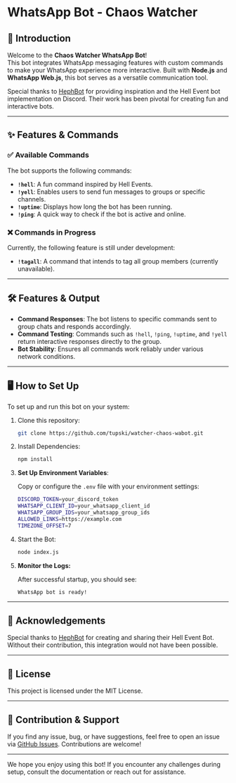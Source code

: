 # WhatsApp Bot - Chaos Watcher

## 🚀 Introduction
Welcome to the **Chaos Watcher WhatsApp Bot**!  
This bot integrates WhatsApp messaging features with custom commands to make your WhatsApp experience more interactive. Built with **Node.js** and **WhatsApp Web.js**, this bot serves as a versatile communication tool.

Special thanks to [HephBot](https://hephbot.com) for providing inspiration and the Hell Event bot implementation on Discord. Their work has been pivotal for creating fun and interactive bots.

---

## ✨ Features & Commands

### ✅ Available Commands
The bot supports the following commands:
- **`!hell`**: A fun command inspired by Hell Events.  
- **`!yell`**: Enables users to send fun messages to groups or specific channels.  
- **`!uptime`**: Displays how long the bot has been running.  
- **`!ping`**: A quick way to check if the bot is active and online.

### ❌ Commands in Progress
Currently, the following feature is still under development:
- **`!tagall`**: A command that intends to tag all group members (currently unavailable).

---

## 🛠️ Features & Output
- **Command Responses**: The bot listens to specific commands sent to group chats and responds accordingly.
- **Command Testing**: Commands such as `!hell`, `!ping`, `!uptime`, and `!yell` return interactive responses directly to the group.
- **Bot Stability**: Ensures all commands work reliably under various network conditions.

---

## 🖥️ How to Set Up
To set up and run this bot on your system:

1. Clone this repository:
   ```bash
   git clone https://github.com/tupski/watcher-chaos-wabot.git
2. Install Dependencies:
   ```bash
   npm install
3. **Set Up Environment Variables**:

   Copy or configure the `.env` file with your environment settings:

   ```bash
   DISCORD_TOKEN=your_discord_token
   WHATSAPP_CLIENT_ID=your_whatsapp_client_id
   WHATSAPP_GROUP_IDS=your_whatsapp_group_ids
   ALLOWED_LINKS=https://example.com
   TIMEZONE_OFFSET=7
4. Start the Bot:
   ```bash
   node index.js
5. **Monitor the Logs:**

    After successful startup, you should see:

   ```bash
   WhatsApp bot is ready!

---

## 🙏 Acknowledgements
Special thanks to [HephBot](https://hephbot.com) for creating and sharing their Hell Event Bot. Without their contribution, this integration would not have been possible.

---

## 📝 License
This project is licensed under the MIT License.

---

## 📄 Contribution & Support
If you find any issue, bug, or have suggestions, feel free to open an issue via [GitHub Issues](https://github.com/tupski/watcher-chaos-wabot/issues). Contributions are welcome!

---

We hope you enjoy using this bot! If you encounter any challenges during setup, consult the documentation or reach out for assistance.